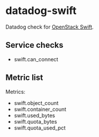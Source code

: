 # datadog-swift
Datadog check for [OpenStack Swift](https://docs.openstack.org/api-ref/object-store).

## Service checks

  - swift.can_connect

## Metric list

Metrics:

  - swift.object_count
  - swift.container_count
  - swift.used_bytes
  - swift.quota_bytes
  - swift.quota_used_pct
